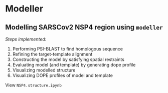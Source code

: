# Modeller
## Modelling SARSCov2 NSP4 region using `modeller`

*Steps implemented*:
1. Performing PSI-BLAST to find homologous sequence
2. Refining the target-template alignment
3. Constructing the model by satisfying spatial restraints
4. Evaluating model (and template) by generating dope profile
5. Visualizing modelled structure
6. Visualizing DOPE profiles of model and template

View `NSP4.structure.ipynb`
